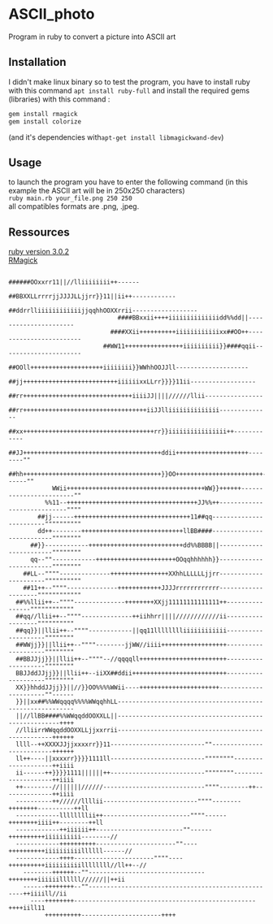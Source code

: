 # ASCII_photo
Program in ruby to convert a picture into ASCII art

## Installation

I didn't make linux binary so to test the program, you have to install ruby with this command 
```apt install ruby-full```
and install the required gems (libraries) with this command :
```bash
gem install rmagick
gem install colorize
```
(and it's dependencies with```apt-get install libmagickwand-dev```)

## Usage

to launch the program you have to enter the following command (in this example the ASCII art will be in 250x250 characters)<br/>
```ruby main.rb your_file.png 250 250```<br/>
all compatibles formats are .png, .jpeg.

## Ressources
[ruby version 3.0.2](https://www.ruby-lang.org/fr/)<br/>
[RMagick](https://rmagick.github.io/)<br/>

                                                  ######OOxxrr11||//lliiiiiiii++------              
                                            ##BBXXLLrrrrjjJJJJLLjjrr}}11||ii++------------          
                                        ##ddrrlliiiiiiiiiiiijjqqhhOOXXrrii------------------        
                                  ####BBxxii++++iiiiiiiiiiiiiidd%%dd||----------------------        
                                ####XXii++++++++++iiiiiiiiiiiixx##OO++------------------------      
                              ##WW11++++++++++++++++iiiiiiiiii}}####qqii----------------------      
                            ##OOll++++++++++++++++++++iiiiiiii}}WWhhOOJJll--------------------      
                          ##jj++++++++++++++++++++++++++iiiiiixxLLrr}}}}11ii------------------      
                        ##rr++++++++++++++++++++++++++++++iiiiJJ||||//////llii----------------      
                      ##rr++++++++++++++++++++++++++++++++++iiJJlliiiiiiiiiiiiii--------------      
                    ##xx++++++++++++++++++++++++++++++++++++rr}}iiiiiiiiiiiiiiii++------------      
                  ##JJ++++++++++++++++++++++++++++++++++++++ddii++++++++++++++++++++--------""      
                ##hh++++++++++++++++++++++++++++++++++++++}}OO++++++++++++++++++++++++------""      
                WWii++++++++++++++++++++++++++++++++++++++WW}}++++++------------------------""      
              %%11--++++++++++++++++++++++++++++++++++++JJ%%++----------------------------""""      
            ##jj------++++++++++++++++++++++++++++++++11##qq------------------------""""""""""      
            dd++--------++++++++++++++++++++++++++++llBB####--------------------------""""""""      
          ##}}------------++++++++++++++++++++++++++dd%%BBBB||------------------------""""""""      
          qq--""------------++++++++++++++++++++++OOqqhhhhhh}}------------------------""""""""      
        ##LL--""""--------------++++++++++++++++XXhhLLLLLLjjrr----------------------""""""""""      
        ##11++--""""--------------++++++++++++JJJJrrrrrrrrrrrr--------------------""""""""""""      
      ##%%llii++--""""--------------++++++++XXjj11111111111111++----------------""""""""""""        
      ##qq//llii++--""""--------------++iihhrr||||////////////ii------------------""""""""""        
      ##qq}}||llii++--""""------------||qq11lllllllliiiiiiiiiiii--------------------""""""""        
      ##WWjj}}||llii++--""""--------jjWW//iiii++++++++++++++++++--------------------""""""""        
      ##BBJJjj}}||llii++--""""--//qqqqll++++++++++++++++++++++++--------------------""""""""        
      BBJJddJJjj}}||llii++--iiXX##ddii++++++++++++++++++++++++++--------------------""""""""        
      XX}}hhddJJjj}}||//}}OO%%%%WWii----++++++++++++++++++++++----------------------""------        
      }}||xx##%%WWqqqq%%%%WWqqhhLL----------------------------------------------------------        
      ||//llBB####%%WWqqddOOXXLL||------------------------------------------------------++++        
      //lliirrWWqqddOOXXLLjjxxrrii----------------------------------------------------++++++        
      llll--++XXXXJJjjxxxxrr}}11--------------------------""--------------------------++++++        
      ll++----||xxxxrr}}}}1111ll--------------------------""""""""--------------------++iiii        
      ii------++}}}}1111||||||++--------------------------""""""""--------------------++iiii        
      ++--------//||||||//////----------------------------""""--------++--------------++iiii        
      ----------++//////llllii--------------------------""""--------++++++++----------++ll          
      ------------llllllllii++------------------------""""------++++++++iiii++--------++ll          
      ------------++iiiiii++------------------------""------++++++++++iiiiiiiiii--------//          
      ------------++++++++++----------------------""----++++++++++iiiiiiiiiillllll------//          
      ------------++++----------------------""""----++++++++++iiiiiiiiiillllllll//ll++--//          
        --------++++++--""--------------------------------++++++++iiiiiillllll//////||++ii          
        ------++++++++--""----------------------------------------------------++iiiill//ii          
          ----++++++++--------------------------------------------------++++iill11                  
              ++++++++++----------------------++++                                                  
